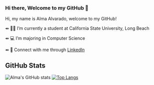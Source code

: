 ### Hi there, Welcome to my GitHub 👋

Hi, my name is Alma Alvarado, welcome to my GitHub!

⇴ 👩🏽‍ I’m currently a student at California State University, Long Beach

⇴ 💻 I’m majoring in Computer Science 

⇴ 🔗 Connect with me through [LinkedIn](https://www.linkedin.com/in/almaalvarado011/)


## GitHub Stats
![Alma's GitHub stats](https://github-readme-stats.vercel.app/api?username=almaavocado&show_icons=true&theme=tokyonight)
[![Top Langs](https://github-readme-stats.vercel.app/api/top-langs/?username=almaavocado&theme=tokyonight)](https://github.com/almaavocado/github-readme-stats)

<!--
**almaavocado/almaavocado** is a ✨ _special_ ✨ repository because its `README.md` (this file) appears on your GitHub profile.
